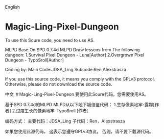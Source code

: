 English
# Magic-Ling-Pixel-Dungeon
To use this Soure code, you need to use AS. 

MLPD Base On SPD 0.7.4d
MLPD Draw lessons from The following dungeon:
1.Survival Pixel Dungeon - Luna[Author]
2.Overgrown Pixel Dungeon - TypoSroll[Author]

Coding by: 
Main Code:JDSA_Ling
Subcode:Ren,Alexstrasza

If you use this source code, 
it means you comply with the GPLv3 protocol. 
Otherwise, please do not download the source code. 

中文
 ＃Magic-Ling-Pixel-Dungeon
 要使用此Soure代码，您需要使用AS。

 基于SPD 0.7.4d的MLPD
 MLPD从以下地下城借鉴代码：
 1.生存像素地牢-露娜[作者]
 2.过度生长的像素地牢-TypoSroll [作者]

 编码方式：
 主要代码：JDSA_Ling
 子代码：Ren，Alexstrasza

 如果您使用此源代码，
 这表示您遵守GPLv3协议。
 否则，请不要下载源代码。
